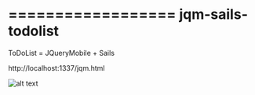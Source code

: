==================
jqm-sails-todolist
==================

ToDoList = JQueryMobile + Sails

http://localhost:1337/jqm.html

![alt text](http://i.imgur.com/ki988CC.png "ToDo List")

